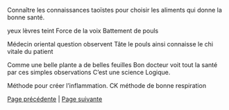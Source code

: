 Connaître les connaissances taoïstes pour choisir les aliments qui donne la bonne santé.

yeux 
lèvres
teint
Force de la voix
Battement de pouls

Médecin oriental 
question 
observent
Tâte le pouls 
ainsi connaisse le chi vitale du patient

Comme une belle plante a de belles feuilles
Bon docteur voit tout la santé par ces simples observations
C’est une science Logique. 

Méthode pour créer l’inflammation.
CK méthode de bonne respiration


[Page précédente](2024-02-18-04.md) | [Page suivante](2024-02-18-06)
